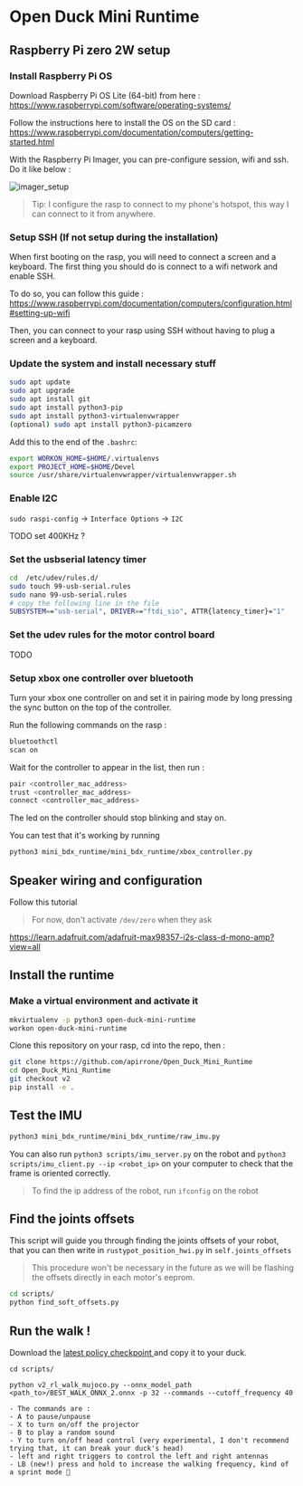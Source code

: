 # Open Duck Mini Runtime

## Raspberry Pi zero 2W setup

### Install Raspberry Pi OS

Download Raspberry Pi OS Lite (64-bit) from here : https://www.raspberrypi.com/software/operating-systems/

Follow the instructions here to install the OS on the SD card : https://www.raspberrypi.com/documentation/computers/getting-started.html

With the Raspberry Pi Imager, you can pre-configure session, wifi and ssh. Do it like below :

![imager_setup](https://github.com/user-attachments/assets/7a4987b2-de83-41dd-ab7f-585259685f16)

> Tip: I configure the rasp to connect to my phone's hotspot, this way I can connect to it from anywhere.

### Setup SSH (If not setup during the installation)

When first booting on the rasp, you will need to connect a screen and a keyboard. The first thing you should do is connect to a wifi network and enable SSH.

To do so, you can follow this guide : https://www.raspberrypi.com/documentation/computers/configuration.html#setting-up-wifi

Then, you can connect to your rasp using SSH without having to plug a screen and a keyboard.

### Update the system and install necessary stuff

```bash
sudo apt update
sudo apt upgrade
sudo apt install git
sudo apt install python3-pip
sudo apt install python3-virtualenvwrapper
(optional) sudo apt install python3-picamzero

```

Add this to the end of the `.bashrc`:

```bash
export WORKON_HOME=$HOME/.virtualenvs
export PROJECT_HOME=$HOME/Devel
source /usr/share/virtualenvwrapper/virtualenvwrapper.sh
```

### Enable I2C

`sudo raspi-config` -> `Interface Options` -> `I2C`

TODO set 400KHz ?

### Set the usbserial latency timer

```bash
cd  /etc/udev/rules.d/
sudo touch 99-usb-serial.rules
sudo nano 99-usb-serial.rules
# copy the following line in the file
SUBSYSTEM=="usb-serial", DRIVER=="ftdi_sio", ATTR{latency_timer}="1"
```

### Set the udev rules for the motor control board

TODO


### Setup xbox one controller over bluetooth

Turn your xbox one controller on and set it in pairing mode by long pressing the sync button on the top of the controller.

Run the following commands on the rasp :

```bash
bluetoothctl
scan on
```

Wait for the controller to appear in the list, then run :

```bash
pair <controller_mac_address>
trust <controller_mac_address>
connect <controller_mac_address>
```

The led on the controller should stop blinking and stay on.

You can test that it's working by running

```bash
python3 mini_bdx_runtime/mini_bdx_runtime/xbox_controller.py
```

## Speaker wiring and configuration
Follow this tutorial

> For now, don't activate `/dev/zero` when they ask

https://learn.adafruit.com/adafruit-max98357-i2s-class-d-mono-amp?view=all


## Install the runtime

### Make a virtual environment and activate it

```bash
mkvirtualenv -p python3 open-duck-mini-runtime
workon open-duck-mini-runtime
```

Clone this repository on your rasp, cd into the repo, then :

```bash
git clone https://github.com/apirrone/Open_Duck_Mini_Runtime
cd Open_Duck_Mini_Runtime
git checkout v2
pip install -e .
```


## Test the IMU

```bash
python3 mini_bdx_runtime/mini_bdx_runtime/raw_imu.py
```

You can also run `python3 scripts/imu_server.py` on the robot and `python3 scripts/imu_client.py --ip <robot_ip>` on your computer to check that the frame is oriented correctly. 

> To find the ip address of the robot, run `ifconfig` on the robot

## Find the joints offsets

This script will guide you through finding the joints offsets of your robot, that you can then write in `rustypot_position_hwi.py` in `self.joints_offsets`

> This procedure won't be necessary in the future as we will be flashing the offsets directly in each motor's eeprom.

```bash
cd scripts/
python find_soft_offsets.py
```

## Run the walk !

Download the [latest policy checkpoint ](https://github.com/apirrone/Open_Duck_Mini/blob/v2/BEST_WALK_ONNX_2.onnx) and copy it to your duck.

`cd scripts/`

`python v2_rl_walk_mujoco.py --onnx_model_path <path_to>/BEST_WALK_ONNX_2.onnx -p 32 --commands --cutoff_frequency 40`



```
- The commands are : 
- A to pause/unpause
- X to turn on/off the projector
- B to play a random sound
- Y to turn on/off head control (very experimental, I don't recommend trying that, it can break your duck's head)
- left and right triggers to control the left and right antennas
- LB (new!) press and hold to increase the walking frequency, kind of a sprint mode 🙂
```